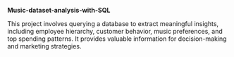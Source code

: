  **Music-dataset-analysis-with-SQL**

This project involves querying a database to extract meaningful insights, including employee hierarchy, customer behavior, music preferences, and top spending patterns. It provides valuable information for decision-making and marketing strategies.
